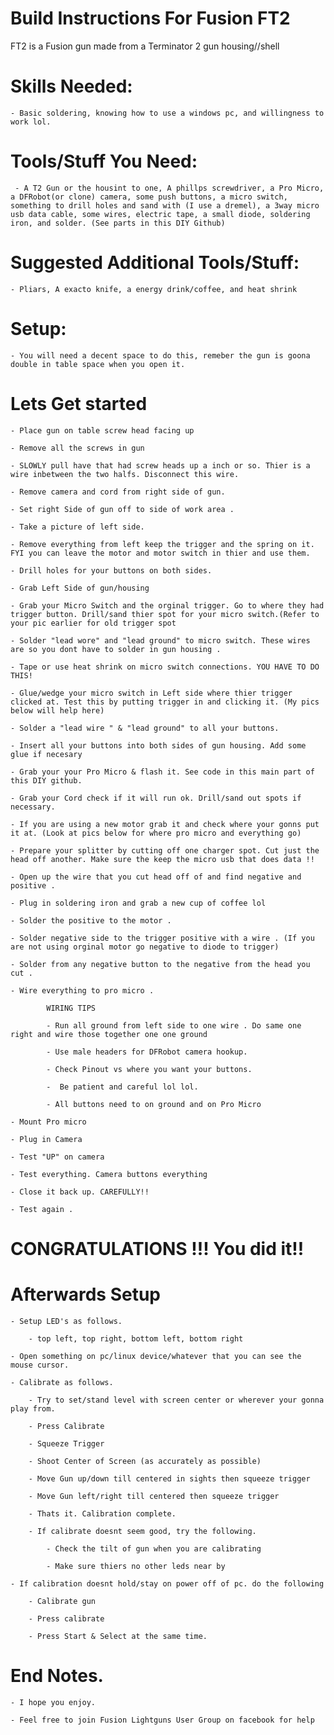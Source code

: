 # Build Instructions For Fusion FT2

FT2 is a Fusion gun made from a Terminator 2 gun housing//shell

# Skills Needed: 

    - Basic soldering, knowing how to use a windows pc, and willingness to work lol.

# Tools/Stuff You Need:

     - A T2 Gun or the housint to one, A phillps screwdriver, a Pro Micro, a DFRobot(or clone) camera, some push buttons, a micro switch, something to drill holes and sand with (I use a dremel), a 3way micro usb data cable, some wires, electric tape, a small diode, soldering iron, and solder. (See parts in this DIY Github)

# Suggested Additional Tools/Stuff:

    - Pliars, A exacto knife, a energy drink/coffee, and heat shrink
    
# Setup:

    - You will need a decent space to do this, remeber the gun is goona double in table space when you open it.
    

# Lets Get started

    - Place gun on table screw head facing up

    - Remove all the screws in gun

    - SLOWLY pull have that had screw heads up a inch or so. Thier is a wire inbetween the two halfs. Disconnect this wire.

    - Remove camera and cord from right side of gun. 

    - Set right Side of gun off to side of work area .
    
    - Take a picture of left side.
    
    - Remove everything from left keep the trigger and the spring on it. FYI you can leave the motor and motor switch in thier and use them.

    - Drill holes for your buttons on both sides. 

    - Grab Left Side of gun/housing 
    
    - Grab your Micro Switch and the orginal trigger. Go to where they had trigger button. Drill/sand thier spot for your micro switch.(Refer to your pic earlier for old trigger spot
    
    - Solder "lead wore" and "lead ground" to micro switch. These wires are so you dont have to solder in gun housing .
    
    - Tape or use heat shrink on micro switch connections. YOU HAVE TO DO THIS!

    - Glue/wedge your micro switch in Left side where thier trigger clicked at. Test this by putting trigger in and clicking it. (My pics below will help here)  
    
    - Solder a "lead wire " & "lead ground" to all your buttons. 
    
    - Insert all your buttons into both sides of gun housing. Add some glue if necesary

    - Grab your your Pro Micro & flash it. See code in this main part of this DIY github.
    
    - Grab your Cord check if it will run ok. Drill/sand out spots if necessary.
    
    - If you are using a new motor grab it and check where your gonns put it at. (Look at pics below for where pro micro and everything go)
    
    - Prepare your splitter by cutting off one charger spot. Cut just the head off another. Make sure the keep the micro usb that does data !!
    
    - Open up the wire that you cut head off of and find negative and positive .
    
    - Plug in soldering iron and grab a new cup of coffee lol
    
    - Solder the positive to the motor . 
    
    - Solder negative side to the trigger positive with a wire . (If you are not using orginal motor go negative to diode to trigger)
    
    - Solder from any negative button to the negative from the head you cut .
    
    - Wire everything to pro micro . 
    
            WIRING TIPS 
            
            - Run all ground from left side to one wire . Do same one right and wire those together one one ground 
            
            - Use male headers for DFRobot camera hookup.
            
            - Check Pinout vs where you want your buttons.
            
            -  Be patient and careful lol lol.
            
            - All buttons need to on ground and on Pro Micro
    
    - Mount Pro micro 
    
    - Plug in Camera
    
    - Test "UP" on camera 
    
    - Test everything. Camera buttons everything 
   
    - Close it back up. CAREFULLY!!
    
    - Test again . 

  # CONGRATULATIONS !!! You did it!!
    
  # Afterwards Setup
  
    - Setup LED's as follows. 
    
        - top left, top right, bottom left, bottom right
        
    - Open something on pc/linux device/whatever that you can see the mouse cursor.
    
    - Calibrate as follows. 
    
        - Try to set/stand level with screen center or wherever your gonna play from.
    
        - Press Calibrate
        
        - Squeeze Trigger
        
        - Shoot Center of Screen (as accurately as possible)
        
        - Move Gun up/down till centered in sights then squeeze trigger
        
        - Move Gun left/right till centered then squeeze trigger
        
        - Thats it. Calibration complete.
        
        - If calibrate doesnt seem good, try the following.
        
            - Check the tilt of gun when you are calibrating 
            
            - Make sure thiers no other leds near by
            
    - If calibration doesnt hold/stay on power off of pc. do the following 
    
        - Calibrate gun
        
        - Press calibrate 
        
        - Press Start & Select at the same time.
        
# End Notes.

    - I hope you enjoy. 
    
    - Feel free to join Fusion Lightguns User Group on facebook for help
    

